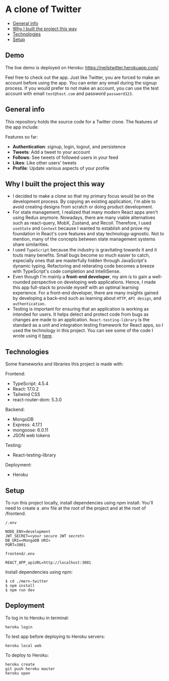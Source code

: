 # A clone of Twitter

- [General info](#general-info)
- [Why I built the project this way](#technologies)
- [Technologies](#technologies)
- [Setup](#setup)

## Demo

The live demo is deployed on Heroku: https://neilstwitter.herokuapp.com/

Feel free to check out the app. Just like Twitter, you are forced to make an account before using the app. You can enter any email during the signup process. If you would prefer to not make an account, you can use the test account with email `test@test.com` and password `password123`.

## General info

This repository holds the source code for a Twitter clone. The features of the app include:

Features so far:

- **Authentication**: signup, login, logout, and persistence
- **Tweets**: Add a tweet to your account
- **Follows**: See tweets of followed users in your feed
- **Likes**: Like other users' tweets
- **Profile**: Update various aspects of your profile

## Why I built the project this way

- I decided to make a clone so that my primary focus would be on the development process. By copying an existing application, I'm able to avoid creating designs from scratch or doing product development.
- For state management, I realized that many modern React apps aren't using Redux anymore. Nowadays, there are many viable alternatives such as react-query, MobX, Zustand, and Recoil. Therefore, I used `useState` and `Context` because I wanted to establish and prove my foundation in React's core features and stay technology-agnostic. Not to mention, many of the concepts between state management systems share similarities.
- I used `TypeScript` because the industry is gravitating towards it and it touts many benefits. Small bugs become so much easier to catch, especially ones that are masterfully hidden through JavaScript's dynamic typing. Refactoring and reiterating code becomes a breeze with TypeScript's code completion and IntelliSense.
- Even though I'm mainly a **front-end developer**, my aim is to gain a well-rounded perspective on developing web applications. Hence, I made this app full-stack to provide myself with an optimal learning experience. For a front-end developer, there are many insights gained by developing a back-end such as learning about `HTTP`, `API design`, and `authentication`.
- Testing is important for ensuring that an application is working as intended for users. It helps detect and protect code from bugs as changes are made to an application. `React-testing-library` is the standard as a unit and integration testing framework for React apps, so I used the technology in this project. You can see some of the code I wrote using it [here](https://github.com/neilgebhard/twitter-clone/tree/master/frontend/src/__tests__).

## Technologies

Some frameworks and libraries this project is made with:

Frontend:

- TypeScript: 4.5.4
- React: 17.0.2
- Tailwind CSS
- react-router-dom: 5.3.0

Backend:

- MongoDB
- Express: 4.17.1
- mongoose: 6.0.11
- JSON web tokens

Testing:

- React-testing-library

Deployment:

- Heroku

## Setup

To run this project locally, install dependencies using npm install. You'll need to create a .env file at the root of the project and at the root of /frontend.

`/.env`

```
NODE_ENV=development
JWT_SECRET=<your secure JWT secret>
DB_URI=<MongoDB URI>
PORT=3001
```

`frontend/.env`

```
REACT_APP_apiURL=http://localhost:3001
```

Install dependencies using npm:

```
$ cd ./mern-twitter
$ npm install
$ npm run dev
```

## Deployment

To log in to Heroku in terminal:

```
heroku login
```

To test app before deploying to Heroku servers:

```
heroku local web
```

To deploy to Heroku:

```
heroku create
git push heroku master
heroku open
```

